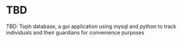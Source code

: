 # TBD
TBD: Toph database, a gui application using mysql and python to track individuals and their guardians for convenience purposes 

